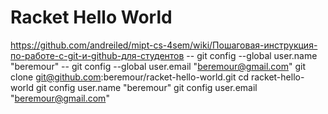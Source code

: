 # Racket Hello World
https://github.com/andreiled/mipt-cs-4sem/wiki/Пошаговая-инструкция-по-работе-с-git-и-github-для-студентов
-- git config --global user.name "beremour"
-- git config --global user.email "beremour@gmail.com"
git clone git@github.com:beremour/racket-hello-world.git
cd racket-hello-world
git config user.name "beremour"
git config user.email "beremour@gmail.com"
